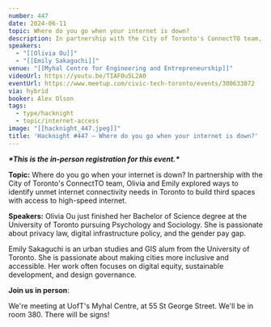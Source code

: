```yaml
---
number: 447
date: 2024-06-11
topic: Where do you go when your internet is down?
description: In partnership with the City of Toronto's ConnectTO team, Olivia and Emily explored ways to identify unmet internet connectivity needs in Toronto to build third spaces with access to high-speed internet.
speakers:
  - "[[Olivia Ou]]"
  - "[[Emily Sakaguchi]]"
venue: "[[Myhal Centre for Engineering and Entrepreneurship]]"
videoUrl: https://youtu.be/TIAF0u5L2A0
eventUrl: https://www.meetup.com/civic-tech-toronto/events/300633072
via: hybrid
booker: Alex Olson
tags:
  - type/hacknight
  - topic/internet-access
image: "[[hacknight_447.jpeg]]"
title: 'Hacknight #447 – Where do you go when your internet is down?'
---
```


***\*This is the in-person registration for this event.\****

**Topic:** Where do you go when your internet is down?
In partnership with the City of Toronto's ConnectTO team, Olivia and Emily explored ways to identify unmet internet connectivity needs in Toronto to build third spaces with access to high-speed internet.

**Speakers:** Olivia Ou just finished her Bachelor of Science degree at the University of Toronto pursuing Psychology and Sociology. She is passionate about privacy law, digital infrastructure policy, and the gender pay gap.

Emily Sakaguchi is an urban studies and GIS alum from the University of Toronto. She is passionate about making cities more inclusive and accessible. Her work often focuses on digital equity, sustainable development, and design governance.

**Join us in person**:

We're meeting at UofT's Myhal Centre, at 55 St George Street. We'll be in room 380. There will be signs!